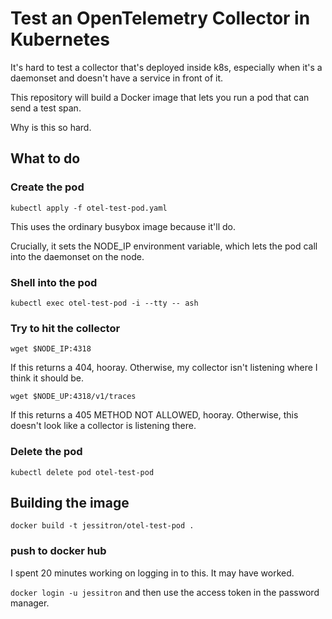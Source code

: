 # Test an OpenTelemetry Collector in Kubernetes

It's hard to test a collector that's deployed inside k8s,
especially when it's a daemonset and doesn't have a service in front of it.

This repository will build a Docker image that lets you run a pod
that can send a test span.

Why is this so hard.

## What to do

### Create the pod

`kubectl apply -f otel-test-pod.yaml`

This uses the ordinary busybox image because it'll do.

Crucially, it sets the NODE_IP environment variable, which lets the pod call into the daemonset on the node.

### Shell into the pod

`kubectl exec otel-test-pod -i --tty -- ash`

### Try to hit the collector

`wget $NODE_IP:4318`

If this returns a 404, hooray. Otherwise, my collector isn't listening where I think it should be.

`wget $NODE_UP:4318/v1/traces`

If this returns a 405 METHOD NOT ALLOWED, hooray. Otherwise, this doesn't look like a collector is listening there.

### Delete the pod

`kubectl delete pod otel-test-pod`


## Building the image

`docker build -t jessitron/otel-test-pod .`

### push to docker hub

I spent 20 minutes working on logging in to this. It may have worked.

`docker login -u jessitron`
and then use the access token in the password manager.


